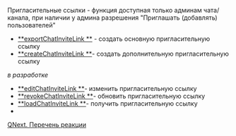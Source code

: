 
Пригласительные ссылки - функция доступная только админам чата/канала, при наличии у админа разрешения "Приглашать (добавлять) пользователей"




* [**exportChatInviteLink **](/ph/QNext-admin-reaction-exportChatInviteLink-12-09) - создать основную пригласительную ссылку
* [**createChatInviteLink **](/ph/QNext-admin-reaction-createChatInviteLink-09-25)- создать дополнительную пригласительную ссылку

_в разработке_
* [**editChatInviteLink **](/ph/QNext-admin-reaction-editChatInviteLink-09-25)- изменить пригласительную ссылку
* [**revokeChatInviteLink **](/ph/QNext-admin-reaction-revokeChatInviteLink-09-25)- обновить пригласительную ссылку
* [**loadChatInviteLink **](/ph/QNext-admin-reaction-loadChatInviteLink-09-25)- получить пригласительную ссылку
* 



[QNext. Перечень реакции](/ph/QNext-admin-reaction-about-05-01)

